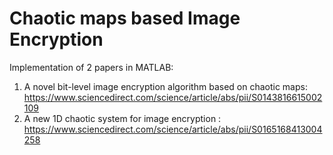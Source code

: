 # Chaotic maps based Image Encryption
Implementation of 2 papers in MATLAB: 
1) A novel bit-level image encryption algorithm based on chaotic maps: 
https://www.sciencedirect.com/science/article/abs/pii/S0143816615002109
2) A new 1D chaotic system for image encryption :
https://www.sciencedirect.com/science/article/abs/pii/S0165168413004258
